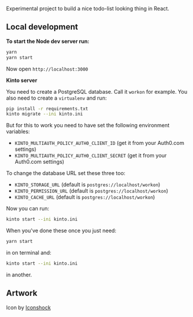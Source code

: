 Experimental project to build a nice todo-list looking thing in React.

## Local development

**To start the Node dev server run:**

```bash
yarn
yarn start
```

Now open `http://localhost:3000`

**Kinto server**

You need to create a PostgreSQL database. Call it `workon` for example.
You also need to create a `virtualenv` and run:

```bash
pip install -r requirements.txt
kinto migrate --ini kinto.ini
```

But for this to work you need to have set the following environment variables:

- `KINTO_MULTIAUTH_POLICY_AUTH0_CLIENT_ID` (get it from your Auth0.com settings)
- `KINTO_MULTIAUTH_POLICY_AUTH0_CLIENT_SECRET` (get it from your Auth0.com settings)

To change the database URL set these three too:

- `KINTO_STORAGE_URL` (default is `postgres://localhost/workon`)
- `KINTO_PERMISSION_URL` (default is `postgres://localhost/workon`)
- `KINTO_CACHE_URL` (default is `postgres://localhost/workon`)

Now you can run:

```bash
kinto start --ini kinto.ini
```

When you've done these once you just need:

```bash
yarn start
```

in on terminal and:
```bash
kinto start --ini kinto.ini
```
in another.

## Artwork

Icon by [Iconshock](http://www.iconshock.com/)
